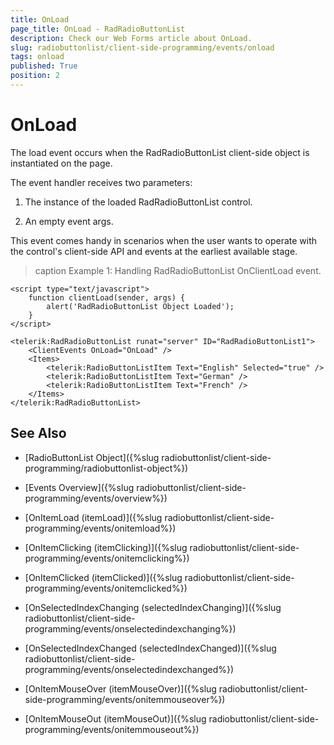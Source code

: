 ```yaml
---
title: OnLoad
page_title: OnLoad - RadRadioButtonList
description: Check our Web Forms article about OnLoad.
slug: radiobuttonlist/client-side-programming/events/onload
tags: onload
published: True
position: 2
---
```


# OnLoad

The load event occurs when the RadRadioButtonList client-side object is instantiated on the page.

The event handler receives two parameters:

1. The instance of the loaded RadRadioButtonList control.

1. An empty event args.

This event comes handy in scenarios when the user wants to operate with the control's client-side API and events at the earliest available stage.

>caption Example 1: Handling RadRadioButtonList OnClientLoad event.

````ASP.NET
<script type="text/javascript">
	function clientLoad(sender, args) {
		alert('RadRadioButtonList Object Loaded');
	}
</script>

<telerik:RadRadioButtonList runat="server" ID="RadRadioButtonList1">
	<ClientEvents OnLoad="OnLoad" />
	<Items>
		<telerik:RadioButtonListItem Text="English" Selected="true" />
		<telerik:RadioButtonListItem Text="German" />
		<telerik:RadioButtonListItem Text="French" />
	</Items>
</telerik:RadRadioButtonList>
````


## See Also

 * [RadioButtonList Object]({%slug radiobuttonlist/client-side-programming/radiobuttonlist-object%})
 
* [Events Overview]({%slug radiobuttonlist/client-side-programming/events/overview%})

* [OnItemLoad (itemLoad)]({%slug radiobuttonlist/client-side-programming/events/onitemload%})

* [OnItemClicking (itemClicking)]({%slug radiobuttonlist/client-side-programming/events/onitemclicking%})

* [OnItemClicked (itemClicked)]({%slug radiobuttonlist/client-side-programming/events/onitemclicked%})

* [OnSelectedIndexChanging (selectedIndexChanging)]({%slug radiobuttonlist/client-side-programming/events/onselectedindexchanging%})

* [OnSelectedIndexChanged (selectedIndexChanged)]({%slug radiobuttonlist/client-side-programming/events/onselectedindexchanged%})

* [OnItemMouseOver (itemMouseOver)]({%slug radiobuttonlist/client-side-programming/events/onitemmouseover%})

* [OnItemMouseOut (itemMouseOut)]({%slug radiobuttonlist/client-side-programming/events/onitemmouseout%})
